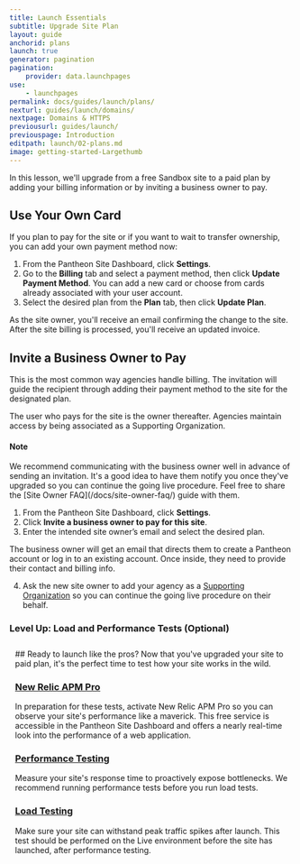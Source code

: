 ```yaml
---
title: Launch Essentials
subtitle: Upgrade Site Plan
layout: guide
anchorid: plans
launch: true
generator: pagination
pagination:
    provider: data.launchpages
use:
    - launchpages
permalink: docs/guides/launch/plans/
nexturl: guides/launch/domains/
nextpage: Domains & HTTPS
previousurl: guides/launch/
previouspage: Introduction
editpath: launch/02-plans.md
image: getting-started-Largethumb
---
```

In this lesson, we'll upgrade from a free Sandbox site to a paid plan by adding your billing information or by inviting a business owner to pay.

## Use Your Own Card
If you plan to pay for the site or if you want to wait to transfer ownership, you can add your own payment method now:

1. From the Pantheon Site Dashboard, click **<span class="glyphicons glyphicons-cogwheel"></span> Settings**.
2. Go to the **Billing** tab and select a payment method, then click **Update Payment Method**. You can add a new card or choose from cards already associated with your user account.
3. Select the desired plan from the **Plan** tab, then click **Update Plan**.

As the site owner, you'll receive an email confirming the change to the site. After the site billing is processed, you'll receive an updated invoice.

## Invite a Business Owner to Pay   
This is the most common way agencies handle billing. The invitation will guide the recipient through adding their payment method to the site for the designated plan.

The user who pays for the site is the owner thereafter. Agencies maintain access by being associated as a Supporting Organization.  

<div class="alert alert-info">
<h4 class="info">Note</h4>
<p markdown="1">We recommend communicating with the business owner well in advance of sending an invitation. It's a good idea to have them notify you once they've upgraded so you can continue the going live procedure. Feel free to share the [Site Owner FAQ](/docs/site-owner-faq/) guide with them.</p>
</div>


1. From the Pantheon Site Dashboard, click **<span class="glyphicons glyphicons-cogwheel"></span> Settings**.
2. Click **Invite a business owner to pay for this site**.
3. Enter the intended site owner’s email and select the desired plan.

  The business owner will get an email that directs them to create a Pantheon account or log in to an existing account. Once inside, they need to provide their contact and billing info.

4. Ask the new site owner to add your agency as a [Supporting Organization](/docs/team-management/#add-a-supporting-organization) so you can continue the going live procedure on their behalf.

<div class="panel panel-drop panel-guide" id="accordion">
  <div class="panel-heading panel-drop-heading">
    <a class="accordion-toggle panel-drop-title collapsed" data-toggle="collapse" data-parent="#accordion" data-proofer-ignore data-target="#host-specific1"><h3 class="panel-title panel-drop-title" style="cursor:pointer;"><i class="fa fa-graduation-cap" style="line-height:.9"></i> Level Up: Load and Performance Tests (Optional)</h3></a>
  </div>
  <div id="host-specific1" class="collapse" style="padding:10px;">
    <div markdown="1">
## Ready to launch like the pros?
Now that you've upgraded your site to paid plan, it's the perfect time to test how your site works in the wild.

### [New Relic APM Pro](/docs/new-relic/#activate-new-relic-apm-pro)
In preparation for these tests, activate New Relic APM Pro so you can observe your site's performance like a maverick. This free service is accessible in the Pantheon Site Dashboard and offers a nearly real-time look into the performance of a web application.

### [Performance Testing](/docs/load-and-performance-testing/#performance-testing)
Measure your site's response time to proactively expose bottlenecks. We recommend running performance tests before you run load tests.

### [Load Testing](/docs/load-and-performance-testing/#load-testing)
Make sure your site can withstand peak traffic spikes after launch. This test should be performed on the Live environment before the site has launched, after performance testing.
    </div>
  </div>
</div>
